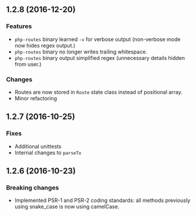 ## 1.2.8 (2016-12-20)

### Features

- `php-routes` binary learned `-v` for verbose output (non-verbose
  mode now hides regex output.)
- `php-routes` binary no longer writes trailing whitespace.
- `php-routes` binary output simplified regex (unnecessary details
  hidden from user.)

### Changes

- Routes are now stored in `Route` state class instead of positional
  array.
- Minor refactoring

## 1.2.7 (2016-10-25)

### Fixes

- Additional unittests
- Internal changes to `parseTo`

## 1.2.6 (2016-10-23)

### Breaking changes

- Implemented PSR-1 and PSR-2 coding standards: all methods previously
  using snake_case is now using camelCase.
